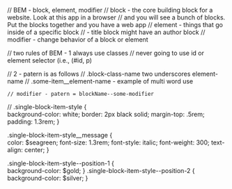 // BEM - block, element, modifier
// block - the core building block for a website. Look at this app in a browser
    // and you will see a bunch of blocks. Put the blocks together and you have a web app
// element - things that go inside of a specific block
    // - title block might have an author block
// modifier - change behavior of a block or element

// two rules of BEM - 1 always use classes
    // never going to use id or element selector (i.e., (#id, p)

// 2 - patern is as follows
    // .block-class-name two underscores element-name
    // .some-item__element-name - example of multi word use

    // modifier - patern = blockName--some-modifier
// 
.single-block-item-style {  
    background-color: white;
    border: 2px black solid;
    margin-top: .5rem;
    padding: 1.3rem;
}
    
.single-block-item-style__message {     
    color: $seagreen;
    font-size: 1.3rem;
    font-style: italic;
    font-weight: 300;
    text-align: center;
}

.single-block-item-style--position-1 {      
    background-color: $gold;
  }
.single-block-item-style--position-2 {     
    background-color: $silver;
  }
     